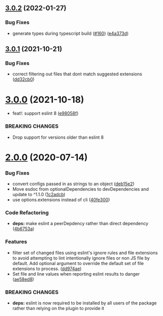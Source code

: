 ## [3.0.2](https://github.com/sgtcoolguy/danger-plugin-eslint/compare/v3.0.1...v3.0.2) (2022-01-27)


### Bug Fixes

* generate types during typescript build ([#160](https://github.com/sgtcoolguy/danger-plugin-eslint/issues/160)) ([e4a373d](https://github.com/sgtcoolguy/danger-plugin-eslint/commit/e4a373d95db4133f454509eb7a9442d6b4fd2f79))

## [3.0.1](https://github.com/sgtcoolguy/danger-plugin-eslint/compare/v3.0.0...v3.0.1) (2021-10-21)


### Bug Fixes

* correct filtering out files that dont match suggested extensions ([dd32cb0](https://github.com/sgtcoolguy/danger-plugin-eslint/commit/dd32cb0118e92630af4926a03b0e305190268d46))

# [3.0.0](https://github.com/sgtcoolguy/danger-plugin-eslint/compare/v2.0.0...v3.0.0) (2021-10-18)


* feat!: support eslint 8 ([e98058f](https://github.com/sgtcoolguy/danger-plugin-eslint/commit/e98058f594faf2ccc1e887e704c2a8d9f30eca84))


### BREAKING CHANGES

* Drop support for versions older than eslint 8

# [2.0.0](https://github.com/sgtcoolguy/danger-plugin-eslint/compare/v1.0.0...v2.0.0) (2020-07-14)


### Bug Fixes

* convert configs passed in as strings to an object ([deb15e2](https://github.com/sgtcoolguy/danger-plugin-eslint/commit/deb15e2c6dc82f4ee3f58c6c1d3877e9e91d715e))
* Move esdoc from optionalDependencies to devDependencies and update to ^1.1.0 ([1c2adcb](https://github.com/sgtcoolguy/danger-plugin-eslint/commit/1c2adcb8527d7bf17d3cba02eede1b808cdd41e3))
* use options.extensions instead of cli ([40fe300](https://github.com/sgtcoolguy/danger-plugin-eslint/commit/40fe3004a869806c2d58d50beb0b579e93c46c05))


### Code Refactoring

* **deps:** make eslint a peerDepdency rather than direct dependency ([4b6753a](https://github.com/sgtcoolguy/danger-plugin-eslint/commit/4b6753a333e7d73fa3cf2189bd06df0335165d32))


### Features

* filter set of changed files using eslint's ignore rules and file extensions to avoid attempting to lint intentionally ignore files or non JS file by default. Add optional argument to override the default set of file extensions to process. ([dd974ae](https://github.com/sgtcoolguy/danger-plugin-eslint/commit/dd974ae7430013dcc6026c4d665788d07eda5fd6))
* Set file and line values when reporting eslint results to danger ([ae58ed8](https://github.com/sgtcoolguy/danger-plugin-eslint/commit/ae58ed8aadbb35fa39264487fadbe76460a39dc6))


### BREAKING CHANGES

* **deps:** eslint is now required to be installed by all users of the package rather than
relying on the plugin to provide it
